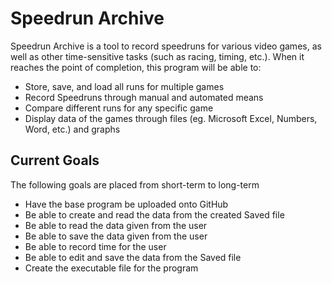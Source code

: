 # Speedrun Archive

Speedrun Archive is a tool to record speedruns for various video games, as well as other time-sensitive tasks (such as racing, timing, etc.). When it reaches the point of completion, this program will be able to:

* Store, save, and load all runs for multiple games
* Record Speedruns through manual and automated means
* Compare different runs for any specific game
* Display data of the games through files (eg. Microsoft Excel, Numbers, Word, etc.) and graphs

## Current Goals

The following goals are placed from short-term to long-term

* Have the base program be uploaded onto GitHub
* Be able to create and read the data from the created Saved file
* Be able to read the data given from the user
* Be able to save the data given from the user
* Be able to record time for the user
* Be able to edit and save the data from the Saved file
* Create the executable file for the program
